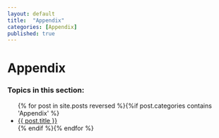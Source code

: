 ```yaml
---
layout: default
title:  "Appendix"
categories: [Appendix]
published: true
---
```


<div data-type="part" class="hsecpart" data-hederis-type="hsecpart" id="pRbiUuIdl"><h1 data-hederis-type="hblkchaptitle" class="hblkchaptitle" id="pHH7c0c1E">Appendix</h1>
    <h3>Topics in this section:</h3><ul class="">{% for post in site.posts reversed %}{%if post.categories contains 'Appendix' %}<li class=""><a class="" href="{{ post.url }}">{{ post.title }}</a></li>{% endif %}{% endfor %}</ul></div>
    